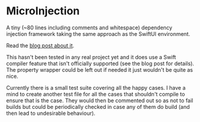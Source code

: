 # MicroInjection

A tiny (~80 lines including comments and whitespace) dependency injection framework taking the same approach as the SwiftUI environment.

Read the [blog post about it](https://blog.human-friendly.com/how-does-the-swiftui-environment-work-and-can-it-be-used-outside-swiftui-for-dependency-injection).

This hasn't been tested in any real project yet and it does use a Swift compiler feature that isn't officially supported (see the blog post for details). The property wrapper could be left out if needed it just wouldn't be quite as nice.

Currently there is a small test suite covering all the happy cases. I have a mind to create another test file for all the cases that shouldn't compile to ensure that is the case. They would then be commented out so as not to fail builds but could be periodically checked in case any of them do build (and then lead to undesirable behaviour).

